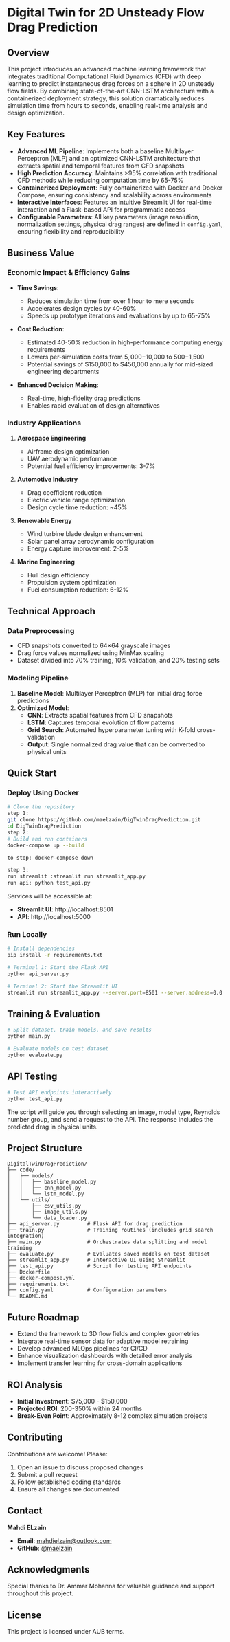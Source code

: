 # Digital Twin for 2D Unsteady Flow Drag Prediction

## Overview
This project introduces an advanced machine learning framework that integrates traditional Computational Fluid Dynamics (CFD) with deep learning to predict instantaneous drag forces on a sphere in 2D unsteady flow fields. By combining state-of-the-art CNN-LSTM architecture with a containerized deployment strategy, this solution dramatically reduces simulation time from hours to seconds, enabling real-time analysis and design optimization.

## Key Features
- **Advanced ML Pipeline**: Implements both a baseline Multilayer Perceptron (MLP) and an optimized CNN-LSTM architecture that extracts spatial and temporal features from CFD snapshots
- **High Prediction Accuracy**: Maintains >95% correlation with traditional CFD methods while reducing computation time by 65-75%
- **Containerized Deployment**: Fully containerized with Docker and Docker Compose, ensuring consistency and scalability across environments
- **Interactive Interfaces**: Features an intuitive Streamlit UI for real-time interaction and a Flask-based API for programmatic access
- **Configurable Parameters**: All key parameters (image resolution, normalization settings, physical drag ranges) are defined in `config.yaml`, ensuring flexibility and reproducibility

## Business Value

### Economic Impact & Efficiency Gains

- **Time Savings**:  
  - Reduces simulation time from over 1 hour to mere seconds
  - Accelerates design cycles by 40-60%
  - Speeds up prototype iterations and evaluations by up to 65-75%

- **Cost Reduction**:  
  - Estimated 40-50% reduction in high-performance computing energy requirements
  - Lowers per-simulation costs from $5,000-$10,000 to $500-$1,500
  - Potential savings of $150,000 to $450,000 annually for mid-sized engineering departments

- **Enhanced Decision Making**:  
  - Real-time, high-fidelity drag predictions
  - Enables rapid evaluation of design alternatives

### Industry Applications

1. **Aerospace Engineering**
   - Airframe design optimization
   - UAV aerodynamic performance
   - Potential fuel efficiency improvements: 3-7%

2. **Automotive Industry**
   - Drag coefficient reduction
   - Electric vehicle range optimization
   - Design cycle time reduction: ~45%

3. **Renewable Energy**
   - Wind turbine blade design enhancement
   - Solar panel array aerodynamic configuration
   - Energy capture improvement: 2-5%

4. **Marine Engineering**
   - Hull design efficiency
   - Propulsion system optimization
   - Fuel consumption reduction: 6-12%

## Technical Approach

### Data Preprocessing
- CFD snapshots converted to 64×64 grayscale images
- Drag force values normalized using MinMax scaling
- Dataset divided into 70% training, 10% validation, and 20% testing sets

### Modeling Pipeline
1. **Baseline Model**: Multilayer Perceptron (MLP) for initial drag force predictions
2. **Optimized Model**:
   - **CNN**: Extracts spatial features from CFD snapshots
   - **LSTM**: Captures temporal evolution of flow patterns
   - **Grid Search**: Automated hyperparameter tuning with K-fold cross-validation
   - **Output**: Single normalized drag value that can be converted to physical units

## Quick Start

### Deploy Using Docker

```bash
# Clone the repository
step 1:
git clone https://github.com/maelzain/DigTwinDragPrediction.git
cd DigTwinDragPrediction
step 2:
# Build and run containers
docker-compose up --build

to stop: docker-compose down

step 3:
run streamlit :streamlit run streamlit_app.py
run api: python test_api.py
```

Services will be accessible at:
- **Streamlit UI**: http://localhost:8501
- **API**: http://localhost:5000

### Run Locally

```bash
# Install dependencies
pip install -r requirements.txt

# Terminal 1: Start the Flask API
python api_server.py

# Terminal 2: Start the Streamlit UI
streamlit run streamlit_app.py --server.port=8501 --server.address=0.0.0.0


```

## Training & Evaluation

```bash
# Split dataset, train models, and save results
python main.py

# Evaluate models on test dataset
python evaluate.py
```

## API Testing

```bash
# Test API endpoints interactively
python test_api.py
```

The script will guide you through selecting an image, model type, Reynolds number group, and send a request to the API. The response includes the predicted drag in physical units.

## Project Structure

```
DigitalTwinDragPrediction/
├── code/
│   ├── models/
│   │   ├── baseline_model.py
│   │   ├── cnn_model.py
│   │   └── lstm_model.py
│   └── utils/
│       ├── csv_utils.py
│       ├── image_utils.py
│       └── data_loader.py
├── api_server.py         # Flask API for drag prediction
├── train.py              # Training routines (includes grid search integration)
├── main.py               # Orchestrates data splitting and model training
├── evaluate.py           # Evaluates saved models on test dataset
├── streamlit_app.py      # Interactive UI using Streamlit
├── test_api.py           # Script for testing API endpoints
├── Dockerfile
├── docker-compose.yml
├── requirements.txt
├── config.yaml           # Configuration parameters
└── README.md
```

## Future Roadmap

- Extend the framework to 3D flow fields and complex geometries
- Integrate real-time sensor data for adaptive model retraining
- Develop advanced MLOps pipelines for CI/CD
- Enhance visualization dashboards with detailed error analysis
- Implement transfer learning for cross-domain applications

## ROI Analysis

- **Initial Investment**: $75,000 - $150,000
- **Projected ROI**: 200-350% within 24 months
- **Break-Even Point**: Approximately 8-12 complex simulation projects

## Contributing

Contributions are welcome! Please:
1. Open an issue to discuss proposed changes
2. Submit a pull request
3. Follow established coding standards
4. Ensure all changes are documented

## Contact

**Mahdi ELzain**
- **Email**: mahdielzain@outlook.com
- **GitHub**: [@maelzain](https://github.com/maelzain)

## Acknowledgments

Special thanks to Dr. Ammar Mohanna for valuable guidance and support throughout this project.

## License

This project is licensed under AUB terms.